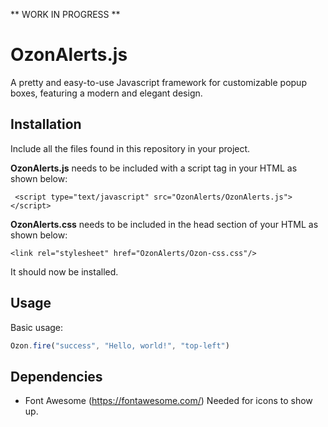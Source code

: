  ** WORK IN PROGRESS **

# OzonAlerts.js
 
A pretty and easy-to-use Javascript framework for customizable popup boxes, featuring a modern and elegant design. 

## Installation

Include all the files found in this repository in your project.  

**OzonAlerts.js** needs to be included with a script tag in your HTML as shown below:

``` <script type="text/javascript" src="OzonAlerts/OzonAlerts.js"></script>```

**OzonAlerts.css** needs to be included in the head section of your HTML as shown below: 

```<link rel="stylesheet" href="OzonAlerts/Ozon-css.css"/>```

It should now be installed. 

## Usage

Basic usage: 
```javascript
Ozon.fire("success", "Hello, world!", "top-left")
```

## Dependencies 
  - Font Awesome (https://fontawesome.com/)
    Needed for icons to show up. 
